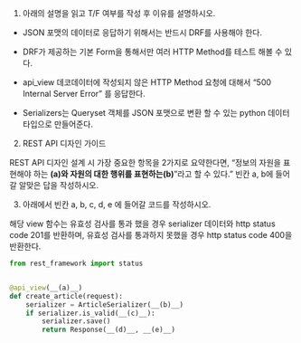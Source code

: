 1. 아래의 설명을 읽고 T/F 여부를 작성 후 이유를 설명하시오.


- JSON 포맷의 데이터로 응답하기 위해서는 반드시 DRF를 사용해야 한다.

- DRF가 제공하는 기본 Form을 통해서만 여러 HTTP Method를 테스트 해볼 수 있다.

- api_view 데코데이터에 작성되지 않은 HTTP Method 요청에 대해서 “500 Internal Server Error” 를 응답한다.

- Serializers는 Queryset 객체를 JSON 포맷으로 변환 할 수 있는 python 데이터 타입으로 만들어준다.


2. REST API 디자인 가이드

REST API 디자인 설계 시 가장 중요한 항목을 2가지로 요약한다면,
“정보의 자원을 표현해야 하는 __(a)__와
자원의 대한 행위를 표현하는__(b)__”라고 할 수 있다.”
빈칸 a, b에 들어갈 알맞은 답을 작성하시오.


3. 아래에서 빈칸 a, b, c, d, e 에 들어갈 코드를 작성하시오.

해당 view 함수는 유효성 검사를 통과 했을 경우
serializer 데이터와 http status code 201를 반환하며,
유효성 검사를 통과하지 못했을 경우 http status code 400을 반환한다.

```python
from rest_framework import status


@api_view(__(a)__)
def create_article(request):
    serializer = ArticleSerializer(__(b)__)
    if serializer.is_valid(__(c)__):
        serializer.save()
        return Response(__(d)__, __(e)__)
```

